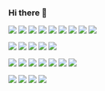 ### Hi there 👋

<!--
**rpehkone/rpehkone** is a ✨ _special_ ✨ repository because its `README.md` (this file) appears on your GitHub profile.

Here are some ideas to get you started:

- 🔭 I’m currently working on ...
- 🌱 I’m currently learning ...
- 👯 I’m looking to collaborate on ...
- 🤔 I’m looking for help with ...
- 💬 Ask me about ...
- 📫 How to reach me: ...
- 😄 Pronouns: ...
- ⚡ Fun fact: ...
-->



![](https://img.shields.io/badge/-C-black?style=flat-square&logo=c)
![](https://img.shields.io/badge/-C++-black?style=flat-square&logo=c%2B%2B&)
![](https://img.shields.io/badge/-Python-black?style=flat-square&logo=Python)
![](https://img.shields.io/badge/-Java-black?style=flat-square&logo=Java)
![](https://img.shields.io/badge/-Lua-black?style=fflat-square&logo=lua)
![](https://img.shields.io/badge/-Linux-black?style=flat-square&logo=linux)
![](https://img.shields.io/badge/-Windows-black?style=flat-square&logo=windows)
![](https://img.shields.io/badge/-Arduino_IDE-black?style=flat-square&logo=arduino)
![](https://img.shields.io/badge/-Raspberry%20Pi-black?style=flat-square&logo=Raspberry-Pi)

![](https://img.shields.io/badge/-Git-black?style=flat-square&logo=git)
![](https://img.shields.io/badge/-GitHub-black?style=flat-square&logo=github)
![](https://img.shields.io/badge/-GitLab-black?style=flat-square&logo=gitlab)
![](https://img.shields.io/badge/-VIM-black.svg?&style=flat-square&logo=vim)
![](https://img.shields.io/badge/-Visual_Studio-black?style=flat-square&logo=visual%20studio)

![](https://img.shields.io/badge/-JavaScript-black?style=flat-square&logo=javascript)
![](https://img.shields.io/badge/-TypeScript-black?style=flat-square&logo=typescript)
![](https://img.shields.io/badge/-Nodejs-black?style=flat-square&logo=Node.js)
![](https://img.shields.io/badge/-React-black?style=flat-square&logo=react)
![](https://img.shields.io/badge/-HTML5-black?style=flat-square&logo=html5)
![](https://img.shields.io/badge/-CSS3-black?style=flat-square&logo=css3)
![](https://img.shields.io/badge/-MySQL-black?style=flat-square&logo=mysql)

![](https://img.shields.io/badge/-blender-black.svg?style=flat-square&logo=blender)
![](https://img.shields.io/badge/-Adobe%20Photoshop-black?style=flat-square&logo=Adobe%20Photoshop)
![](https://img.shields.io/badge/-Adobe%20Premiere%20Pro-black?style=flat-square&logo=Adobe%20Premiere%20Pro)
![](https://img.shields.io/badge/-Unity-black?style=flat-square&logo=unity)

